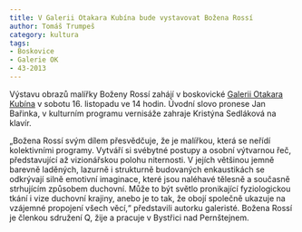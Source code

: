 ```yaml
---
title: V Galerii Otakara Kubína bude vystavovat Božena Rossí
author: Tomáš Trumpeš
category: kultura
tags:
- Boskovice
- Galerie OK
- 43-2013
---
```


Výstavu obrazů malířky Boženy Rossí zahájí v boskovické [Galerii Otakara Kubína][ok] v sobotu 16. listopadu ve 14 hodin. Úvodní slovo pronese Jan Bařinka, v kulturním programu vernisáže zahraje Kristýna Sedláková na klavír.

[ok]: http://galerie-ok.cz

„Božena Rossí svým dílem přesvědčuje, že je malířkou, která se neřídí kolektivními programy. Vytváří si svébytné postupy a osobní výtvarnou řeč, představující až vizionářskou polohu niternosti. V jejích většinou jemně barevně laděných, lazurně i strukturně budovaných enkaustikách se odkrývají silně emotivní imaginace, které jsou naléhavé tělesně a současně strhujícím způsobem duchovní. Může to být světlo pronikající fyziologickou tkání i vize duchovní krajiny, anebo je to tak, že obojí společně ukazuje na vzájemné propojení všech věcí,“ představili autorku galeristé. Božena Rossí je členkou sdružení Q, žije a pracuje v Bystřici nad Pernštejnem.